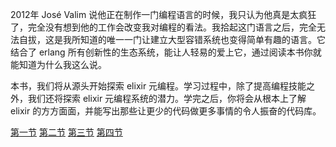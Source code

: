 2012年 José Valim 说他正在制作一门编程语言的时候，我只认为他真是太疯狂了，完全没有想到他的工作会改变我对编程的看法。我拾起这门语言之后，完全无法自拔，这是我所知道的唯一一门让建立大型容错系统也变得简单有趣的语言。它结合了 erlang 所有创新性的生态系统，能让人轻易的爱上它，通过阅读本书你就能知道为什么我这么说。

本书，我们将从源头开始探索 elixir 元编程。学习过程中，除了提高编程技能之外，我们还将探索 elixir 元编程系统的潜力。学完之后，你将会从根本上了解 elixir 的方方面面，并能写出那些让更少的代码做更多事情的令人振奋的代码库。

[第一节](sestion1.md)
[第二节](sestion2.md)
[第三节](sestion3.md)
[第四节](sestion4.md)
